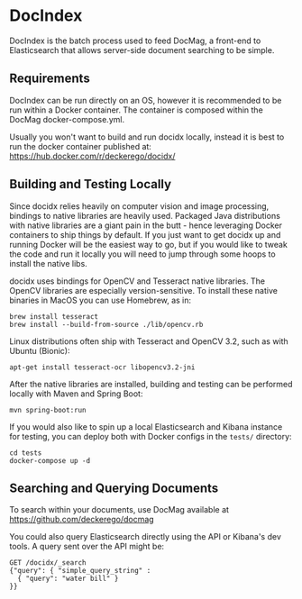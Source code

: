 # DocIndex

DocIndex is the batch process used to feed DocMag, a front-end to Elasticsearch
that allows server-side document searching to be simple.


## Requirements

DocIndex can be run directly on an OS, however it is recommended to be run within
a Docker container. The container is composed within the DocMag docker-compose.yml.

Usually you won't want to build and run docidx locally, instead it is best to
run the docker container published at: https://hub.docker.com/r/deckerego/docidx/


## Building and Testing Locally

Since docidx relies heavily on computer vision and image processing, bindings to
native libraries are heavily used. Packaged Java distributions with native libraries
are a giant pain in the butt - hence leveraging Docker containers to ship things
by default. If you just want to get docidx up and running Docker will be the easiest
way to go, but if you would like to tweak the code and run it locally you will
need to jump through some hoops to install the native libs.

docidx uses bindings for OpenCV and Tesseract native libraries. The OpenCV
libraries are especially version-sensitive. To install these native binaries in
MacOS you can use Homebrew, as in:

    brew install tesseract
    brew install --build-from-source ./lib/opencv.rb

Linux distributions often ship with Tesseract and OpenCV 3.2, such as with
Ubuntu (Bionic):

    apt-get install tesseract-ocr libopencv3.2-jni

After the native libraries are installed, building and testing can be performed
locally with Maven and Spring Boot:

    mvn spring-boot:run

If you would also like to spin up a local Elasticsearch and Kibana instance for
testing, you can deploy both with Docker configs in the `tests/` directory:

    cd tests
    docker-compose up -d


## Searching and Querying Documents

To search within your documents, use DocMag available at https://github.com/deckerego/docmag

You could also query Elasticsearch directly using the API or Kibana's dev tools. A query sent over the API might be:

    GET /docidx/_search
    {"query": { "simple_query_string" :
      { "query": "water bill" }
    }}
